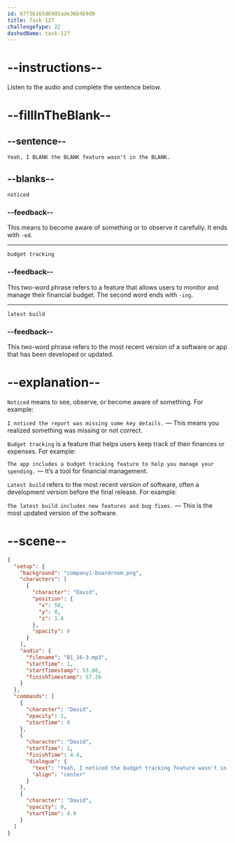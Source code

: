```yaml
---
id: 67f36165d6905ade36b4b9d9
title: Task 127
challengeType: 22
dashedName: task-127
---
```


<!-- (Audio) David: Yeah, I noticed the budget tracking feature wasn't in the latest build. -->

# --instructions--

Listen to the audio and complete the sentence below.

# --fillInTheBlank--

## --sentence--

`Yeah, I BLANK the BLANK feature wasn't in the BLANK.`

## --blanks--

`noticed`

### --feedback--

This means to become aware of something or to observe it carefully. It ends with `-ed`.

---

`budget tracking`

### --feedback--

This two-word phrase refers to a feature that allows users to monitor and manage their financial budget. The second word ends with `-ing`.

---

`latest build`

### --feedback--

This two-word phrase refers to the most recent version of a software or app that has been developed or updated.

# --explanation--

`Noticed` means to see, observe, or become aware of something. For example:

`I noticed the report was missing some key details.` — This means you realized something was missing or not correct.

`Budget tracking` is a feature that helps users keep track of their finances or expenses. For example:

`The app includes a budget tracking feature to help you manage your spending.` — It’s a tool for financial management.

`Latest build` refers to the most recent version of software, often a development version before the final release. For example:

`The latest build includes new features and bug fixes.` — This is the most updated version of the software.

# --scene--

```json
{
  "setup": {
    "background": "company1-boardroom.png",
    "characters": [
      {
        "character": "David",
        "position": {
          "x": 50,
          "y": 0,
          "z": 1.4
        },
        "opacity": 0
      }
    ],
    "audio": {
      "filename": "B1_16-3.mp3",
      "startTime": 1,
      "startTimestamp": 53.86,
      "finishTimestamp": 57.26
    }
  },
  "commands": [
    {
      "character": "David",
      "opacity": 1,
      "startTime": 0
    },
    {
      "character": "David",
      "startTime": 1,
      "finishTime": 4.4,
      "dialogue": {
        "text": "Yeah, I noticed the budget tracking feature wasn't in the latest build.",
        "align": "center"
      }
    },
    {
      "character": "David",
      "opacity": 0,
      "startTime": 4.9
    }
  ]
}
```
